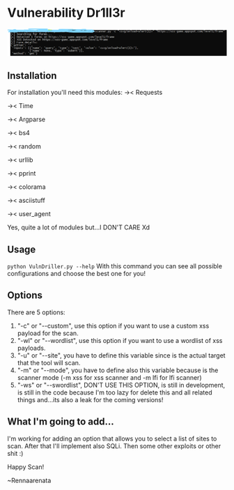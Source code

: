 # Vulnerability Dr1ll3r
![Banner](sample.png)

## Installation
For installation you'll need this modules:
->< Requests

->< Time

->< Argparse

->< bs4

->< random

->< urllib

->< pprint

->< colorama

->< asciistuff

->< user_agent

Yes, quite a lot of modules but...I DON'T CARE Xd

## Usage
` python VulnDriller.py --help `
With this command you can see all possible configurations and choose the best one for you!

## Options
There are 5 options:
1. "-c" or "--custom", use this option if you want to use a custom xss payload for the scan.
2. "-wl" or "--wordlist", use this option if you want to use a wordlist of xss payloads.
3. "-u" or "--site", you have to define this variable since is the actual target that the tool will scan.
4. "-m" or "--mode", you have to define also this variable because is the scanner mode (-m xss for xss scanner and -m lfi for lfi scanner)
5. "-ws" or "--swordlist", DON'T USE THIS OPTION, is still in development, is still in the code because I'm too lazy for delete this and all related things and...its also a leak for the coming versions!


## What I'm going to add...
I'm working for adding an option that allows you to select a list of sites to scan.
After that I'll implement also SQLi. Then some other exploits or other shit :)

Happy Scan!

~Rennaarenata
